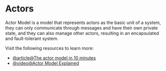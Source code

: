 # Actors

Actor Model is a model that represents actors as the basic unit of a system, they can only communicate through messages and have their own private state, and they can also manage other actors, resulting in an encapsulated and fault-tolerant system.

Visit the following resources to learn more:

- [@article@The actor model in 10 minutes](https://www.brianstorti.com/the-actor-model/)
- [@video@Actor Model Explained](https://www.youtube.com/watch?v=ELwEdb_pD0k)